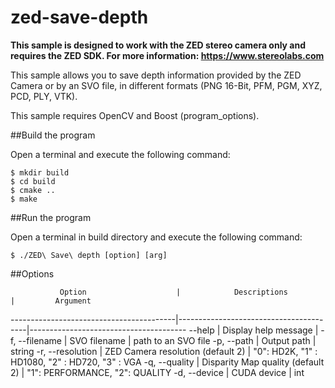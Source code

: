 # zed-save-depth

**This sample is designed to work with the ZED stereo camera only and requires the ZED SDK. For more information: https://www.stereolabs.com**

This sample allows you to save depth information provided by the ZED Camera or by an SVO file, in different formats (PNG 16-Bit, PFM, PGM, XYZ, PCD, PLY, VTK).

This sample requires OpenCV and Boost (program_options).

##Build the program

Open a terminal and execute the following command:

    $ mkdir build
    $ cd build
    $ cmake ..
    $ make

##Run the program

Open a terminal in build directory and execute the following command:

    $ ./ZED\ Save\ depth [option] [arg]
    

##Options
 
               Option                    |            Descriptions                |         Argument     
-----------------------------------------|----------------------------------------|---------------------------------------
 --help                                  | Display help message                   |
 -f, --filename                          | SVO filename                           | path to an SVO file
 -p, --path                              | Output path                            | string
 -r, --resolution                        | ZED Camera resolution (default 2)      | "0": HD2K, "1" : HD1080, "2" : HD720, "3" : VGA
 -q, --quality                           | Disparity Map quality (default 2)      | "1": PERFORMANCE, "2": QUALITY
 -d, --device                            | CUDA device                            | int
